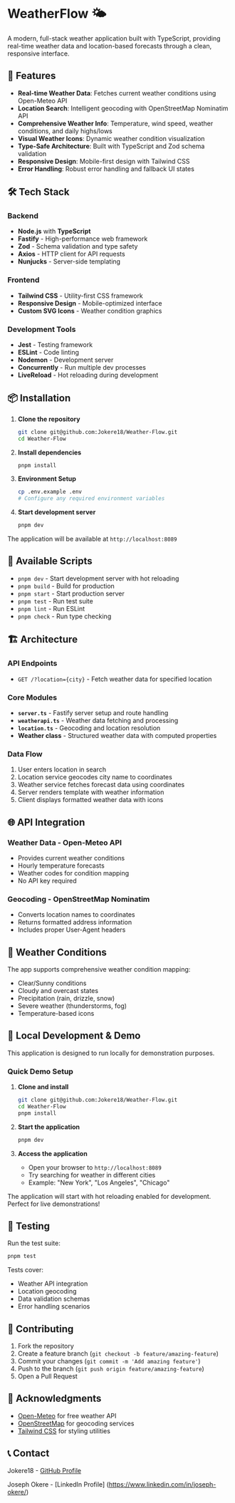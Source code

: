 # WeatherFlow 🌤️

A modern, full-stack weather application built with TypeScript, providing real-time weather data and location-based forecasts through a clean, responsive interface.

## 🚀 Features

- **Real-time Weather Data**: Fetches current weather conditions using Open-Meteo API
- **Location Search**: Intelligent geocoding with OpenStreetMap Nominatim API
- **Comprehensive Weather Info**: Temperature, wind speed, weather conditions, and daily highs/lows
- **Visual Weather Icons**: Dynamic weather condition visualization
- **Type-Safe Architecture**: Built with TypeScript and Zod schema validation
- **Responsive Design**: Mobile-first design with Tailwind CSS
- **Error Handling**: Robust error handling and fallback UI states

## 🛠️ Tech Stack

### Backend
- **Node.js** with **TypeScript**
- **Fastify** - High-performance web framework
- **Zod** - Schema validation and type safety
- **Axios** - HTTP client for API requests
- **Nunjucks** - Server-side templating

### Frontend
- **Tailwind CSS** - Utility-first CSS framework
- **Responsive Design** - Mobile-optimized interface
- **Custom SVG Icons** - Weather condition graphics

### Development Tools
- **Jest** - Testing framework
- **ESLint** - Code linting
- **Nodemon** - Development server
- **Concurrently** - Run multiple dev processes
- **LiveReload** - Hot reloading during development

## 📦 Installation

1. **Clone the repository**
   ```bash
   git clone git@github.com:Jokere18/Weather-Flow.git
   cd Weather-Flow
   ```

2. **Install dependencies**
   ```bash
   pnpm install
   ```

3. **Environment Setup**
   ```bash
   cp .env.example .env
   # Configure any required environment variables
   ```

4. **Start development server**
   ```bash
   pnpm dev
   ```

The application will be available at `http://localhost:8089`

## 🔧 Available Scripts

- `pnpm dev` - Start development server with hot reloading
- `pnpm build` - Build for production
- `pnpm start` - Start production server
- `pnpm test` - Run test suite
- `pnpm lint` - Run ESLint
- `pnpm check` - Run type checking

## 🏗️ Architecture

### API Endpoints

- `GET /?location={city}` - Fetch weather data for specified location

### Core Modules

- **`server.ts`** - Fastify server setup and route handling
- **`weatherapi.ts`** - Weather data fetching and processing
- **`location.ts`** - Geocoding and location resolution
- **Weather class** - Structured weather data with computed properties

### Data Flow

1. User enters location in search
2. Location service geocodes city name to coordinates
3. Weather service fetches forecast data using coordinates
4. Server renders template with weather information
5. Client displays formatted weather data with icons

## 🌐 API Integration

### Weather Data - Open-Meteo API
- Provides current weather conditions
- Hourly temperature forecasts
- Weather codes for condition mapping
- No API key required

### Geocoding - OpenStreetMap Nominatim
- Converts location names to coordinates
- Returns formatted address information
- Includes proper User-Agent headers

## 🎨 Weather Conditions

The app supports comprehensive weather condition mapping:
- Clear/Sunny conditions
- Cloudy and overcast states
- Precipitation (rain, drizzle, snow)
- Severe weather (thunderstorms, fog)
- Temperature-based icons

## 🚀 Local Development & Demo

This application is designed to run locally for demonstration purposes.

### Quick Demo Setup
1. **Clone and install**
   ```bash
   git clone git@github.com:Jokere18/Weather-Flow.git
   cd Weather-Flow
   pnpm install
   ```

2. **Start the application**
   ```bash
   pnpm dev
   ```

3. **Access the application**
   - Open your browser to `http://localhost:8089`
   - Try searching for weather in different cities
   - Example: "New York", "Los Angeles", "Chicago"

The application will start with hot reloading enabled for development. Perfect for live demonstrations!

## 🧪 Testing

Run the test suite:
```bash
pnpm test
```

Tests cover:
- Weather API integration
- Location geocoding
- Data validation schemas
- Error handling scenarios

## 📝 Contributing

1. Fork the repository
2. Create a feature branch (`git checkout -b feature/amazing-feature`)
3. Commit your changes (`git commit -m 'Add amazing feature'`)
4. Push to the branch (`git push origin feature/amazing-feature`)
5. Open a Pull Request



## 🙏 Acknowledgments

- [Open-Meteo](https://open-meteo.com/) for free weather API
- [OpenStreetMap](https://www.openstreetmap.org/) for geocoding services
- [Tailwind CSS](https://tailwindcss.com/) for styling utilities

## 📞 Contact

Jokere18 - [GitHub Profile](https://github.com/Jokere18)

Joseph Okere - [LinkedIn Profile]
(https://www.linkedin.com/in/joseph-okere/)